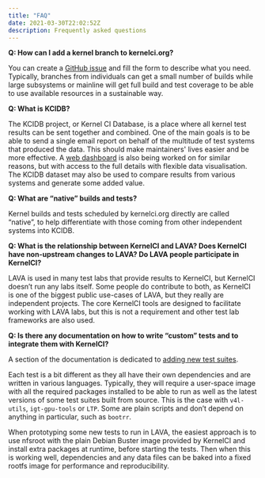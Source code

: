 ```yaml
---
title: "FAQ"
date: 2021-03-30T22:02:52Z
description: Frequently asked questions
---
```


**Q: How can I add a kernel branch to kernelci.org?**

You can create a [GitHub
issue](https://github.com/kernelci/kernelci-core/issues/new?assignees=&labels=&template=new-kernel-branch.md&title=Add+branch+BRANCH+from+TREE)
and fill the form to describe what you need.  Typically, branches from
individuals can get a small number of builds while large subsystems or mainline
will get full build and test coverage to be able to use available resources in
a sustainable way.

**Q: What is KCIDB?**

The KCIDB project, or Kernel CI Database, is a place where all kernel test
results can be sent together and combined.  One of the main goals is to be able
to send a single email report on behalf of the multitude of test systems that
produced the data.  This should make maintainers' lives easier and be more
effective.  A [web dashboard](https://kcidb.kernelci.org) is also being worked
on for similar reasons, but with access to the full details with flexible data
visualisation.  The KCIDB dataset may also be used to compare results from
various systems and generate some added value.

**Q: What are “native” builds and tests?**

Kernel builds and tests scheduled by kernelci.org directly are called “native”,
to help differentiate with those coming from other independent systems into
KCIDB.

**Q: What is the relationship between KernelCI and LAVA? Does KernelCI have
non-upstream changes to LAVA? Do LAVA people participate in KernelCI?**

LAVA is used in many test labs that provide results to KernelCI, but KernelCI
doesn’t run any labs itself. Some people do contribute to both, as KernelCI is
one of the biggest public use-cases of LAVA, but they really are independent
projects. The core KernelCI tools are designed to facilitate working with LAVA
labs, but this is not a requirement and other test lab frameworks are also
used.

**Q: Is there any documentation on how to write “custom” tests and to integrate
them with KernelCI?**

A section of the documentation is dedicated to [adding new test
suites](/tests/howto/).

Each test is a bit different as they all have their own dependencies and are
written in various languages. Typically, they will require a user-space image
with all the required packages installed to be able to run as well as the
latest versions of some test suites built from source. This is the case with
`v4l-utils`, `igt-gpu-tools` or `LTP`. Some are plain scripts and don’t depend
on anything in particular, such as `bootrr`.

When prototyping some new tests to run in LAVA, the easiest approach is to use
nfsroot with the plain Debian Buster image provided by KernelCI and install
extra packages at runtime, before starting the tests. Then when this is working
well, dependencies and any data files can be baked into a fixed rootfs image
for performance and reproducibility.
